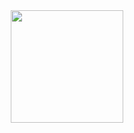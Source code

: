<div align="center">
  <a href="#">
    <img src="https://github-readme-stats.vercel.app/api/top-langs/?username=edwinogwel&langs_count=8&theme=vision-friendly-dark&hide_border=true&layout=compact" height="180px"/>
  </a>
</div>

